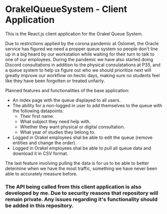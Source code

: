 # OrakelQueueSystem - Client Application

This is the React.js client application for the Orakel Queue System.

Due to restrictions applied by the corona pandemic at Oslomet, the Oracle service has figured we need a propper queue system so people don't line up in a big heard by our workstation while waiting for their turn to talk to one of our employees. During the pandemic we have also started doing Discord consultations in addition to the physical consulatations at P35, and a queue system to help us figure out who we should prioritize next will greatly improve our workflow on hectic days, making sure no students feel like they have been forgotten or treated unfairly.

Planned features and functionalities of the base application:
 - An index page with the queue displayed to all users.
 - The ability for a non-logged in user to add themselves to the queue with the following datapoints:
   - Their first name.
   - What subject they need help with.
   - Whether they want physical or digital consultation.
   - What year of studies they belong to.
 - Logged in Orakel employees shal be able to edit the queue (remove entities and change the order).
 - Logged in Orakel employees shal be able to pull all queue data and download it in CSV format.
 
The last feature involving pulling the data is for us to be able to better determine when we have the most traffic, something we have never been able to accurately measure before.

### The API being called from this client application is also developed by me. Due to security reasons that repository will remain private. Any issues regarding it's functionality should be added in this repository.

